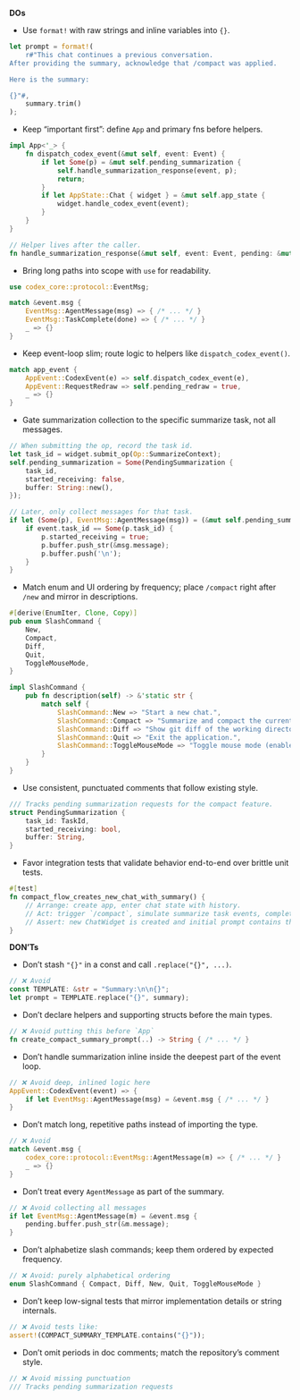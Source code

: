 **DOs**

- Use `format!` with raw strings and inline variables into `{}`.
```rust
let prompt = format!(
    r#"This chat continues a previous conversation.
After providing the summary, acknowledge that /compact was applied.

Here is the summary:

{}"#,
    summary.trim()
);
```

- Keep “important first”: define `App` and primary fns before helpers.
```rust
impl App<'_> {
    fn dispatch_codex_event(&mut self, event: Event) {
        if let Some(p) = &mut self.pending_summarization {
            self.handle_summarization_response(event, p);
            return;
        }
        if let AppState::Chat { widget } = &mut self.app_state {
            widget.handle_codex_event(event);
        }
    }
}

// Helper lives after the caller.
fn handle_summarization_response(&mut self, event: Event, pending: &mut PendingSummarization) { /* ... */ }
```

- Bring long paths into scope with `use` for readability.
```rust
use codex_core::protocol::EventMsg;

match &event.msg {
    EventMsg::AgentMessage(msg) => { /* ... */ }
    EventMsg::TaskComplete(done) => { /* ... */ }
    _ => {}
}
```

- Keep event-loop slim; route logic to helpers like `dispatch_codex_event()`.
```rust
match app_event {
    AppEvent::CodexEvent(e) => self.dispatch_codex_event(e),
    AppEvent::RequestRedraw => self.pending_redraw = true,
    _ => {}
}
```

- Gate summarization collection to the specific summarize task, not all messages.
```rust
// When submitting the op, record the task id.
let task_id = widget.submit_op(Op::SummarizeContext);
self.pending_summarization = Some(PendingSummarization {
    task_id,
    started_receiving: false,
    buffer: String::new(),
});

// Later, only collect messages for that task.
if let (Some(p), EventMsg::AgentMessage(msg)) = (&mut self.pending_summarization, &event.msg) {
    if event.task_id == Some(p.task_id) {
        p.started_receiving = true;
        p.buffer.push_str(&msg.message);
        p.buffer.push('\n');
    }
}
```

- Match enum and UI ordering by frequency; place `/compact` right after `/new` and mirror in descriptions.
```rust
#[derive(EnumIter, Clone, Copy)]
pub enum SlashCommand {
    New,
    Compact,
    Diff,
    Quit,
    ToggleMouseMode,
}

impl SlashCommand {
    pub fn description(self) -> &'static str {
        match self {
            SlashCommand::New => "Start a new chat.",
            SlashCommand::Compact => "Summarize and compact the current conversation to free up context.",
            SlashCommand::Diff => "Show git diff of the working directory (including untracked files)",
            SlashCommand::Quit => "Exit the application.",
            SlashCommand::ToggleMouseMode => "Toggle mouse mode (enable for scrolling, disable for text selection)",
        }
    }
}
```

- Use consistent, punctuated comments that follow existing style.
```rust
/// Tracks pending summarization requests for the compact feature.
struct PendingSummarization {
    task_id: TaskId,
    started_receiving: bool,
    buffer: String,
}
```

- Favor integration tests that validate behavior end-to-end over brittle unit tests.
```rust
#[test]
fn compact_flow_creates_new_chat_with_summary() {
    // Arrange: create app, enter chat state with history.
    // Act: trigger `/compact`, simulate summarize task events, complete.
    // Assert: new ChatWidget is created and initial prompt contains the summary.
}
```

**DON’Ts**

- Don’t stash `"{}"` in a const and call `.replace("{}", ...)`.
```rust
// ❌ Avoid
const TEMPLATE: &str = "Summary:\n\n{}";
let prompt = TEMPLATE.replace("{}", summary);
```

- Don’t declare helpers and supporting structs before the main types.
```rust
// ❌ Avoid putting this before `App`
fn create_compact_summary_prompt(..) -> String { /* ... */ }
```

- Don’t handle summarization inline inside the deepest part of the event loop.
```rust
// ❌ Avoid deep, inlined logic here
AppEvent::CodexEvent(event) => {
    if let EventMsg::AgentMessage(msg) = &event.msg { /* ... */ }
}
```

- Don’t match long, repetitive paths instead of importing the type.
```rust
// ❌ Avoid
match &event.msg {
    codex_core::protocol::EventMsg::AgentMessage(m) => { /* ... */ }
    _ => {}
}
```

- Don’t treat every `AgentMessage` as part of the summary.
```rust
// ❌ Avoid collecting all messages
if let EventMsg::AgentMessage(m) = &event.msg {
    pending.buffer.push_str(&m.message);
}
```

- Don’t alphabetize slash commands; keep them ordered by expected frequency.
```rust
// ❌ Avoid: purely alphabetical ordering
enum SlashCommand { Compact, Diff, New, Quit, ToggleMouseMode }
```

- Don’t keep low-signal tests that mirror implementation details or string internals.
```rust
// ❌ Avoid tests like:
assert!(COMPACT_SUMMARY_TEMPLATE.contains("{}"));
```

- Don’t omit periods in doc comments; match the repository’s comment style.
```rust
// ❌ Avoid missing punctuation
/// Tracks pending summarization requests
```